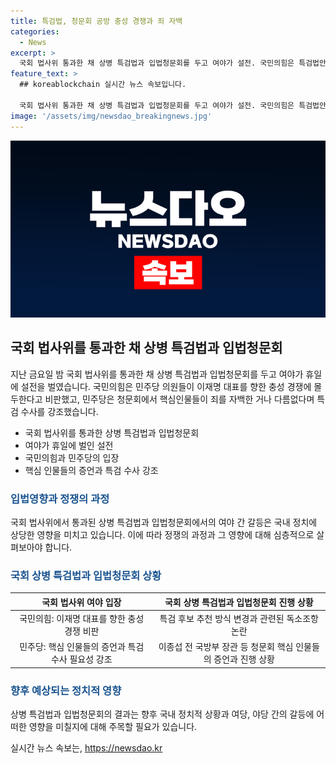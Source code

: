 ```yaml
---
title: 특검법, 청문회 공방 충성 경쟁과 죄 자백
categories:
  - News
excerpt: >
  국회 법사위 통과한 채 상병 특검법과 입법청문회를 두고 여야가 설전. 국민의힘은 특검법안 고속 처리 비판하며 민주당에 증인 고압적 태도 비판. 민주당은 증인들 죄 자백한 셈이라 주장하며 특검 필요성 강조. 특검법은 다음 달 19일 본회의 통과 가능성. 협상은 평행선, 최종담판 주목.
feature_text: >
  ## koreablockchain 실시간 뉴스 속보입니다.

  국회 법사위 통과한 채 상병 특검법과 입법청문회를 두고 여야가 설전. 국민의힘은 특검법안 고속 처리 비판하며 민주당에 증인 고압적 태도 비판. 민주당은 증인들 죄 자백한 셈이라 주장하며 특검 필요성 강조. 특검법은 다음 달 19일 본회의 통과 가능성. 협상은 평행선, 최종담판 주목.
image: '/assets/img/newsdao_breakingnews.jpg'
---
```


<p><img src="/assets/img/newsdao_breakingnews.jpg" alt="koreablockchain 속보" /></p>

<h2 data-ke-size="size26">국회 법사위를 통과한 채 상병 특검법과 입법청문회</h2>

<p data-ke-size="size16">지난 금요일 밤 국회 법사위를 통과한 채 상병 특검법과 입법청문회를 두고 여야가 휴일에 설전을 벌였습니다. 국민의힘은 민주당 의원들이 이재명 대표를 향한 충성 경쟁에 몰두한다고 비판했고, 민주당은 청문회에서 핵심인물들이 죄를 자백한 거나 다름없다며 특검 수사를 강조했습니다.</p>

<ul>
<li>국회 법사위를 통과한 상병 특검법과 입법청문회</li>
<li>여야가 휴일에 벌인 설전</li>
<li>국민의힘과 민주당의 입장</li>
<li>핵심 인물들의 증언과 특검 수사 강조</li>
</ul>

<h3><b><span style="color: #1a5490;">입법영향과 정쟁의 과정</span></b></h3>

<p data-ke-size="size16">국회 법사위에서 통과된 상병 특검법과 입법청문회에서의 여야 간 갈등은 국내 정치에 상당한 영향을 미치고 있습니다. 이에 따라 정쟁의 과정과 그 영향에 대해 심층적으로 살펴보아야 합니다.</p>

<h3><b><span style="color: #1a5490;">국회 상병 특검법과 입법청문회 상황</span></b></h3>

<table>
<thead>
<tr>
<th style="text-align: center; height: 17px;"><b>국회 법사위 여야 입장</b></th>
<th style="text-align: center; height: 17px;"><b>국회 상병 특검법과 입법청문회 진행 상황</b></th>
</tr>
</thead>
<tbody>
<tr>
<td style="text-align: center; height: 17px;">국민의힘: 이재명 대표를 향한 충성 경쟁 비판</td>
<td style="text-align: center; height: 17px;">특검 후보 추천 방식 변경과 관련된 독소조항 논란</td>
</tr>
<tr>
<td style="text-align: center; height: 17px;">민주당: 핵심 인물들의 증언과 특검 수사 필요성 강조</td>
<td style="text-align: center; height: 17px;">이종섭 전 국방부 장관 등 청문회 핵심 인물들의 증언과 진행 상황</td>
</tr>
</tbody>
</table>

<h3><b><span style="color: #1a5490;">향후 예상되는 정치적 영향</span></b></h3>

<p data-ke-size="size16">상병 특검법과 입법청문회의 결과는 향후 국내 정치적 상황과 여당, 야당 간의 갈등에 어떠한 영향을 미칠지에 대해 주목할 필요가 있습니다.</p>
실시간 뉴스 속보는, <a href="https://newsdao.kr" rel="dofollow">https://newsdao.kr</a>


